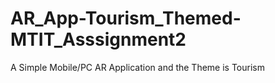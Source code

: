 # AR_App-Tourism_Themed-MTIT_Asssignment2
 A Simple Mobile/PC AR Application and the Theme is Tourism
